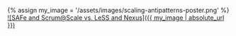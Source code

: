 ---
---

{% assign my_image = '/assets/images/scaling-antipatterns-poster.png' %}
<a href="{{ my_image }}">
![SAFe and Scrum@Scale vs. LeSS and Nexus]({{ my_image | absolute_url }})
</a>


